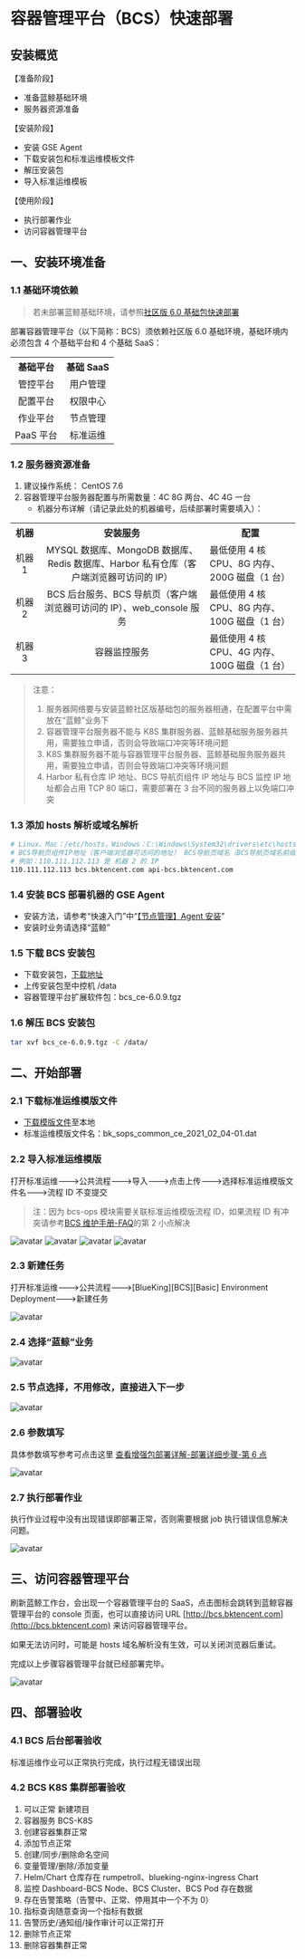 # 容器管理平台（BCS）快速部署

## 安装概览

【准备阶段】
- 准备蓝鲸基础环境
- 服务器资源准备

【安装阶段】
- 安装 GSE Agent
- 下载安装包和标准运维模板文件
- 解压安装包
- 导入标准运维模板

【使用阶段】
- 执行部署作业
- 访问容器管理平台

## 一、安装环境准备

### 1.1 基础环境依赖

> 若未部署蓝鲸基础环境，请参照[社区版 6.0 基础包快速部署](../../基础包安装/多机部署/quick_install.md)

部署容器管理平台（以下简称：BCS）须依赖社区版 6.0 基础环境，基础环境内必须包含 4 个基础平台和 4 个基础 SaaS：

<table><tbody>
<tr><th align='center'>基础平台</th><th align='center'>基础 SaaS</th></tr>
<tr><td align='center'>管控平台</td><td align='center'>用户管理</td></tr>
<tr><td align='center'>配置平台</td><td align='center'>权限中心</td></tr>
<tr><td align='center'>作业平台</td><td align='center'>节点管理</td></tr>
<tr><td align='center'>PaaS 平台</td><td align='center'>标准运维</td></tr>
</tbody></table>

### 1.2 服务器资源准备

1. 建议操作系统： CentOS 7.6
2. 容器管理平台服务器配置与所需数量：4C 8G 两台、4C 4G 一台
   - 机器分布详解（请记录此处的机器编号，后续部署时需要填入）：

<table><tbody>
<tr><th width="10%" align='center'>机器</th><th align='center'>安装服务</th><th align='center'>配置</th></tr>
<tr><td width="10%" align='center'>机器 1</td><td align='center'>MYSQL 数据库、MongoDB 数据库、Redis 数据库、Harbor 私有仓库（客户端浏览器可访问的 IP）</td><td>最低使用 4 核 CPU、8G 内存、200G 磁盘（1 台）</td></tr>
<tr><td width="10%" align='center'>机器 2</td><td align='center'>BCS 后台服务、BCS 导航页（客户端浏览器可访问的 IP）、web_console 服务</td><td>最低使用 4 核 CPU、8G 内存、100G 磁盘（1 台）</td></tr>
<tr><td width="10%" align='center'>机器 3</td><td align='center'>容器监控服务</td><td>最低使用 4 核 CPU、4G 内存、100G 磁盘（1 台）</td></tr>
</tbody></table>

> 注意：
> 1. 服务器网络要与安装蓝鲸社区版基础包的服务器相通，在配置平台中需放在“蓝鲸”业务下
> 2. 容器管理平台服务器不能与 K8S 集群服务器、蓝鲸基础服务服务器共用，需要独立申请，否则会导致端口冲突等环境问题
> 3. K8S 集群服务器不能与容器管理平台服务器、蓝鲸基础服务服务器共用，需要独立申请，否则会导致端口冲突等环境问题
> 4. Harbor 私有仓库 IP 地址、BCS 导航页组件 IP 地址与 BCS 监控 IP 地址都会占用 TCP 80 端口，需要部署在 3 台不同的服务器上以免端口冲突

### 1.3 添加 hosts 解析或域名解析

```bash
# Linux、Mac：/etc/hosts，Windows：C:\Windows\System32\drivers\etc\hosts
# BCS导航页组件IP地址（客户端浏览器可访问的地址） BCS导航页域名（BCS导航页域名前缀.蓝鲸基础域名） BCS导航页API域名（api-BCS导航页域名前缀.蓝鲸基础域名）
# 例如：110.111.112.113 是 机器 2 的 IP
110.111.112.113 bcs.bktencent.com api-bcs.bktencent.com
```

### 1.4 安装 BCS 部署机器的 GSE Agent

- 安装方法，请参考“快速入门”中“[【节点管理】Agent 安装](../../../../节点管理/产品白皮书/QuickStart/DefaultAreaInstallAgent.md)”
- 安装时业务请选择“蓝鲸”

### 1.5 下载 BCS 安装包

- 下载安装包，[下载地址](https://bkopen-1252002024.file.myqcloud.com/bcs/bcs_ce-6.0.9.tgz)
- 上传安装包至中控机 /data
- 容器管理平台扩展软件包：bcs_ce-6.0.9.tgz

### 1.6 解压 BCS 安装包

```bash
tar xvf bcs_ce-6.0.9.tgz -C /data/
```

## 二、开始部署

### 2.1 下载标准运维模版文件

- [下载模版文件](https://bkopen-1252002024.file.myqcloud.com/bcs/bk_sops_common_ce_2021_02_04-01.dat)至本地
- 标准运维模版文件名：bk_sops_common_ce_2021_02_04-01.dat

### 2.2 导入标准运维模版

打开标准运维--->公共流程--->导入--->点击上传--->选择标准运维模版文件名--->流程 ID 不变提交

> 注：因为 bcs-ops 模块需要关联标准运维模版流程 ID，如果流程 ID 有冲突请参考[BCS 维护手册-FAQ](../../增强包维护/BCS/FAQ.md)的第 2 小点解决

![avatar](../../assets/import_start.png)
![avatar](../../assets/upload_dat_file.png)
![avatar](../../assets/flow_id_commit.png)
![avatar](../../assets/import_done.png)

### 2.3 新建任务

打开标准运维--->公共流程--->[BlueKing][BCS][Basic] Environment Deployment--->新建任务

![avatar](../../assets/create_task.png)

### 2.4 选择“蓝鲸”业务

![avatar](../../assets/select_biz.png)

### 2.5 节点选择，不用修改，直接进入下一步

![avatar](../../assets/step_select.png)

### 2.6 参数填写

具体参数填写参考可点击这里 [查看增强包部署详解-部署详细步骤-第 6 点](./BCS-V2.md#部署详细步骤)

![avatar](../../assets/args_input.png)

### 2.7 执行部署作业

执行作业过程中没有出现错误即部署正常，否则需要根据 job 执行错误信息解决问题。

![avatar](../../assets/exec_task.png)

## 三、访问容器管理平台

刷新蓝鲸工作台，会出现一个容器管理平台的 SaaS，点击图标会跳转到蓝鲸容器管理平台的 console 页面，也可以直接访问 URL [http://bcs.bktencent.com](http://bcs.bktencent.com) 来访问容器管理平台。

如果无法访问时，可能是 hosts 域名解析没有生效，可以关闭浏览器后重试。

完成以上步骤容器管理平台就已经部署完毕。

![avatar](../../assets/bcs_home.png)

## 四、部署验收

### 4.1 BCS 后台部署验收

标准运维作业可以正常执行完成，执行过程无错误出现

### 4.2 BCS K8S 集群部署验收

1. 可以正常 新建项目
2. 容器服务 BCS-K8S
3. 创建容器集群正常
4. 添加节点正常
5. 创建/同步/删除命名空间
6. 变量管理/删除/添加变量
7. Helm/Chart 仓库存在 rumpetroll、blueking-nginx-ingress Chart
8. 监控 Dashboard-BCS Node、BCS Cluster、BCS Pod 存在数据
9. 存在告警策略（告警中、正常、停用其中一个不为 0）
10. 指标查询随意查询一个指标有数据
11. 告警历史/通知组/操作审计可以正常打开
12. 删除节点正常
13. 删除容器集群正常
